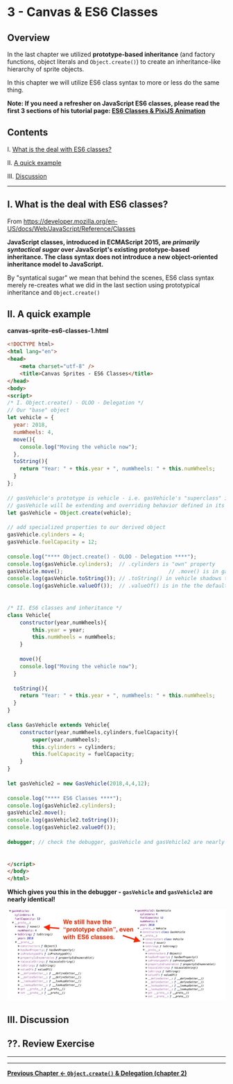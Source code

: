 # 3 - Canvas & ES6 Classes

## Overview
In the last chapter we utilized **prototype-based inheritance** (and factory functions,  object literals and `Object.create()`) to create an inheritance-like hierarchy of sprite objects.

In this chapter we will utilize ES6 class syntax to more or less do the same thing.

**Note: If you need a refresher on JavaScript ES6 classes, please read the first 3 sections of his tutorial page: [ES6 Classes & PixiJS Animation](pixi-js-2.md)**

## Contents
<!--- Local Navigation --->
I. [What is the deal with ES6 classes?](#section1)

II. [A quick example](#section2)

III. [Discussion](#section3)

<hr>

## I. <a id="section1">What is the deal with ES6 classes?

From https://developer.mozilla.org/en-US/docs/Web/JavaScript/Reference/Classes

**JavaScript classes, introduced in ECMAScript 2015, are *primarily syntactical sugar* over JavaScript's existing prototype-based inheritance. The class syntax does not introduce a new object-oriented inheritance model to JavaScript.**

By "syntatical sugar" we mean that behind the scenes, ES6 class syntax merely re-creates what we did in the last section using prototypical inheritance and `Object.create()`

## II. <a id="section2">A quick example
 
**canvas-sprite-es6-classes-1.html**

```html
<!DOCTYPE html>
<html lang="en">
<head>
	<meta charset="utf-8" />
	<title>Canvas Sprites - ES6 Classes</title>
</head>
<body>
<script>
/* I. Object.create() - OLOO - Delegation */
// Our "base" object
let vehicle = {
  year: 2018,
  numWheels: 4,
  move(){
    console.log("Moving the vehicle now");
  },
  toString(){
  	return "Year: " + this.year + ", numWheels: " + this.numWheels;
  }
};

// gasVehicle's prototype is vehicle - i.e. gasVehicle's "superclass" is vehicle
// gasVehicle will be extending and overriding behavior defined in its prototype objects
let gasVehicle = Object.create(vehicle);
	
// add specialized properties to our derived object
gasVehicle.cylinders = 4;
gasVehicle.fuelCapacity = 12;

console.log("**** Object.create() - OLOO - Delegation ****");
console.log(gasVehicle.cylinders); 	// .cylinders is "own" property
gasVehicle.move(); 									// .move() is in gasVehicle's prototype (i.e. `vehicle`)
console.log(gasVehicle.toString()); // .toString() in vehicle shadows toString() in the default prototype object
console.log(gasVehicle.valueOf()); 	// .valueOf() is in the the default prototype object


/* II. ES6 classes and inheritance */
class Vehicle{
	constructor(year,numWheels){
		this.year = year;
		this.numWheels = numWheels;
	}
	
	move(){
    console.log("Moving the vehicle now");
  }
  
  toString(){
  	return "Year: " + this.year + ", numWheels: " + this.numWheels;
  }
}

class GasVehicle extends Vehicle{
	constructor(year,numWheels,cylinders,fuelCapacity){
		super(year,numWheels);
		this.cylinders = cylinders;
		this.fuelCapacity = fuelCapacity;
	}
}

let gasVehicle2 = new GasVehicle(2018,4,4,12);

console.log("**** ES6 Classes ****");
console.log(gasVehicle2.cylinders); 
gasVehicle2.move(); 									
console.log(gasVehicle2.toString()); 
console.log(gasVehicle2.valueOf()); 

debugger; // check the debugger, gasVehicle and gasVehicle2 are nearly identical!


</script>
</body>
</html>

```
**Which gives you this in the debugger - `gasVehicle` and `gasVehicle2` are nearly identical!**

![Screenshot](_images/canvas-sprites-es6-classes-1.jpg)


## III. <a id="section3">Discussion
	
## ??. Review Exercise

  
<hr><hr>

**[Previous Chapter <- `Object.create()` & Delegation (chapter 2)](canvas-sprites-2.md)**
  
 
